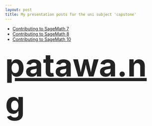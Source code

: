 ```yaml
---
layout: post
title: My presentation posts for the uni subject 'capstone'
---
```


- [Contributing to SageMath 7](/c7/)
- [Contributing to SageMath 8](/c8/)
- [Contributing to SageMath 10](/c10/)


<style>
.flash {
  font-size: 100px;
  font-weight: bold;
  animation: flash 1s infinite;
}

@keyframes flash {
  0%, 100% { opacity: 1; }
  50% { opacity: 0.2; }
}
</style>

<a href="http://patawa.ng/" class="flash">patawa.ng</a>
